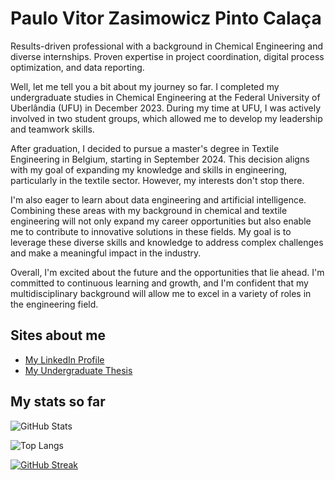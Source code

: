 
# Paulo Vitor Zasimowicz Pinto Calaça

Results-driven professional with a background in Chemical Engineering and diverse internships. Proven expertise in project coordination, digital process optimization, and data reporting.

Well, let me tell you a bit about my journey so far. I completed my undergraduate studies in Chemical Engineering at the Federal University of Uberlândia (UFU) in December 2023. During my time at UFU, I was actively involved in two student groups, which allowed me to develop my leadership and teamwork skills.

After graduation, I decided to pursue a master's degree in Textile Engineering in Belgium, starting in September 2024. This decision aligns with my goal of expanding my knowledge and skills in engineering, particularly in the textile sector. However, my interests don't stop there.

I'm also eager to learn about data engineering and artificial intelligence. Combining these areas with my background in chemical and textile engineering will not only expand my career opportunities but also enable me to contribute to innovative solutions in these fields. My goal is to leverage these diverse skills and knowledge to address complex challenges and make a meaningful impact in the industry.

Overall, I'm excited about the future and the opportunities that lie ahead. I'm committed to continuous learning and growth, and I'm confident that my multidisciplinary background will allow me to excel in a variety of roles in the engineering field.

## Sites about me

- [My LinkedIn Profile](https://www.linkedin.com/in/paulocalaca/)
- [My Undergraduate Thesis](https://www.researchgate.net/publication/379508033_Uma_analise_descritiva_dos_texteis_inteligentes?_sg%5B0%5D=GrwRegg_xr6U3h_PZKxnbw2U4RA82V5Ch7eXWd2Ixix7FEWCwLAaz60Ttcojq6oPEDjEONmjhU0Vm-g9js48mnPfhOnxeREBENPxGHIC.cGe3j69FLlC2SJVWTRVDXNQ-zXQNgLZy6vWaVf4L7uoluW4nhsjpDjXV0-58fQG3Y3ZmpOZtLnwBOwI1w0iSGg&_tp=eyJjb250ZXh0Ijp7ImZpcnN0UGFnZSI6InByb2ZpbGUiLCJwYWdlIjoicHJvZmlsZSIsInByZXZpb3VzUGFnZSI6InByb2ZpbGUiLCJwb3NpdGlvbiI6InBhZ2VDb250ZW50In19)

## My stats so far

![GitHub Stats](https://github-readme-stats.vercel.app/api?username=paulozasimowicz&theme=transparent&bg_color=000&border_color=30A3DC&show_icons=true&icon_color=30A3DC&title_color=E94D5F&text_color=FFF)

![Top Langs](https://github-readme-stats-git-masterrstaa-rickstaa.vercel.app/api/top-langs/?username=paulozasimowicz&bg_color=000&border_color=30A3DC&title_color=E94D5F&text_color=FFF)

[![GitHub Streak](https://streak-stats.demolab.com/?user=paulozasimowicz&theme=bear&background=000&border=30A3DC&dates=FFF)](https://git.io/streak-stats)
